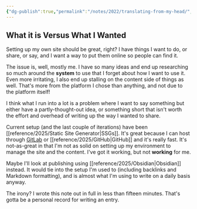 ```yaml
---
{"dg-publish":true,"permalink":"/notes/2022/translating-from-my-head/","title":"Translating from My Head","tags":["GitHub","writing","PKM"],"created":"2022-04-10T11:38:42","updated":"2025-08-05T16:58:25-04:00"}
---
```



## What it is Versus What I Wanted

Setting up my own site should be great, right? I have things I want to do, or share, or say, and I want a way to put them online so people can find it.

The issue is, well, mostly me. I have so many ideas and end up researching so much around the __system__ to use that I forget about how I want to use it. Even more irritating, I also end up stalling on the content side of things as well. That's more from the platform I chose than anything, and not due to the platform itself!

I think what I run into a lot is a problem where I want to say something but either have a partly-thought-out idea, or something short that isn't worth the effort and overhead of writing up the way I wanted to share.

Current setup (and the last couple of iterations) have been [[reference/2025/Static Site Generator\|SSGs]]. It's great because I can host through [GitLab](https://gitlab.com/) or [[reference/2025/GitHub\|GitHub]] and it's really fast. It's not-as-great in that I'm not as solid on setting up my environment to manage the site and the content. I've got it working, but not __working__ for me.

Maybe I'll look at publishing using [[reference/2025/Obsidian\|Obsidian]] instead. It would tie into the setup I'm used to (including backlinks and Markdown formatting), and is almost what I'm using to write on a daily basis anyway.

The irony? I wrote this note out in full in less than fifteen minutes. That's gotta be a personal record for writing an entry.
